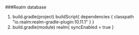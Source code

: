 ###Realm database
1. build.gradle(project)
        buildScript{
            dependencies {
               classpath "io.realm:realm-gradle-plugin:10.11.1"
            }
        }
2. build.gradle(module)
   realm{
      syncEnabled = true
      }